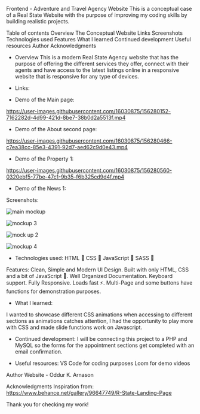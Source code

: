 Frontend - Adventure and Travel Agency Website
This is a conceptual case of a Real State Website with the purpose of improving my coding skills by building realistic projects.

Table of contents
Overview
The Conceptual Website
Links
Screenshots
Technologies used
Features
What I learned
Continued development
Useful resources
Author
Acknowledgments


- Overview
This is a modern Real State Agency website that has the purpose of offering the different services they offer, connect with their agents and have access to the latest listings online in a responsive website that is responsive for any type of devices.

- Links: 

- Demo of the Main page: 

https://user-images.githubusercontent.com/16030875/156280152-7162282d-4d99-421d-8be7-38b0d2a5513f.mp4


- Demo of the About second page: 

https://user-images.githubusercontent.com/16030875/156280466-c7ea38cc-85e3-4391-92d7-aed62c9d0e43.mp4


- Demo of the Property 1: 

https://user-images.githubusercontent.com/16030875/156280560-0320ebf5-77be-47c1-9b35-f6b325cd9d4f.mp4


- Demo of the News 1: 

Screenshots:

![main mockup](https://user-images.githubusercontent.com/16030875/156280211-85929266-5abc-41f3-aeb3-105f7fdb5b62.png)



![mockup 3](https://user-images.githubusercontent.com/16030875/156280681-16aa6f53-ab49-422a-b835-76918e37917d.png)


![mock up 2](https://user-images.githubusercontent.com/16030875/156280760-a2611c2a-3d4e-423a-aa2f-6bdf7b0f65bd.png)


![mockup 4](https://user-images.githubusercontent.com/16030875/156280782-6a435d7c-c193-4da3-a4a1-5793a730741d.png)

- Technologies used:
HTML 🚀
CSS 🚀
JavaScript 🚀
SASS 🚀


Features:
Clean, Simple and Modern UI Design.
Built with only HTML, CSS and a bit of JavaScript 🔨.
Well Organized Documentation.
Keyboard support.
Fully Responsive.
Loads fast ⚡.
Multi-Page and some buttons have functions for demonstration purposes.



- What I learned:

I wanted to showcase different CSS animations when accessing to different sections as animations catches attention, I had the opportunity to play more with CSS and made slide functions work on Javascript. 

- Continued development:
I will be connecting this project to a PHP and MySQL so the forms for the appointment sections get completed with an email confirmation.


- Useful resources:
VS Code for coding purposes
Loom for demo videos



Author
Website - Oddur K. Arnason

Acknowledgments
Inspiration from: https://www.behance.net/gallery/96647749/R-State-Landing-Page 

Thank you for checking my work!
